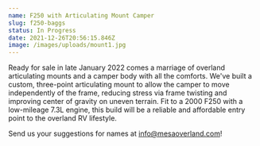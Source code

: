 ```yaml
---
name: F250 with Articulating Mount Camper
slug: f250-baggs
status: In Progress
date: 2021-12-26T20:56:15.846Z
image: /images/uploads/mount1.jpg
---
```

Ready for sale in late January 2022 comes a marriage of overland articulating mounts and a camper body with all the comforts. We've built a custom, three-point articulating mount to allow the camper to move independently of the frame, reducing stress via frame twisting and improving center of gravity on uneven terrain. Fit to a 2000 F250 with a low-mileage 7.3L engine, this build will be a reliable and affordable entry point to the overland RV lifestyle.

Send us your suggestions for names at info@mesaoverland.com!